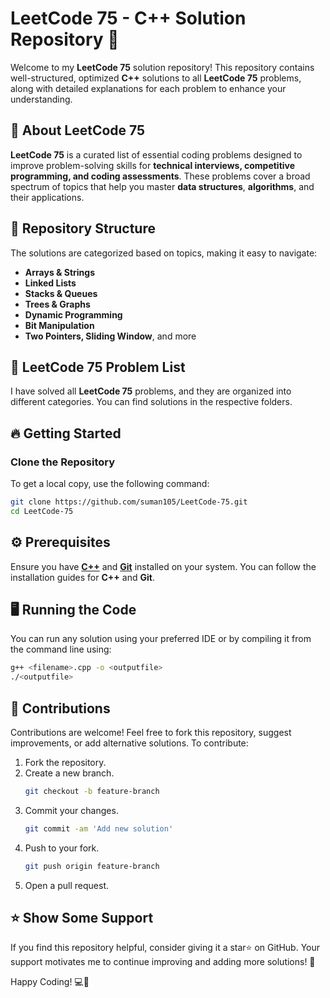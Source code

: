 # **LeetCode 75 - C++ Solution Repository** 🚀  

Welcome to my **LeetCode 75** solution repository! This repository contains well-structured, optimized **C++** solutions to all **LeetCode 75** problems, along with detailed explanations for each problem to enhance your understanding.

## 📌 **About LeetCode 75** 
**LeetCode 75** is a curated list of essential coding problems designed to improve problem-solving skills for **technical interviews, competitive programming, and coding assessments**. These problems cover a broad spectrum of topics that help you master **data structures**, **algorithms**, and their applications.


## 📂 **Repository Structure**  
The solutions are categorized based on topics, making it easy to navigate:  

- **Arrays & Strings**  
- **Linked Lists**  
- **Stacks & Queues**  
- **Trees & Graphs**  
- **Dynamic Programming**  
- **Bit Manipulation**  
- **Two Pointers, Sliding Window**, and more 

## 📑 LeetCode 75 Problem List

I have solved all **LeetCode 75** problems, and they are organized into different categories. You can find solutions in the respective folders.

## 🔥 **Getting Started**  

### Clone the Repository  
To get a local copy, use the following command:  

```sh
git clone https://github.com/suman105/LeetCode-75.git
cd LeetCode-75
```

## ⚙️ **Prerequisites**
Ensure you have **[C++](https://www.learncpp.com/)** and **[Git](https://git-scm.com/book/en/v2/Getting-Started-Installing-Git)** installed on your system. You can follow the installation guides for **C++** and **Git**.

## 🖥️  **Running the Code**
You can run any solution using your preferred IDE or by compiling it from the command line using:

```sh
g++ <filename>.cpp -o <outputfile>
./<outputfile>
```

## 🤝 **Contributions**
Contributions are welcome! Feel free to fork this repository, suggest improvements, or add alternative solutions. To contribute:
1. Fork the repository.
2. Create a new branch.
   ```sh
   git checkout -b feature-branch
3. Commit your changes.
   ```sh
   git commit -am 'Add new solution'
4. Push to your fork.
   ```sh
   git push origin feature-branch
5. Open a pull request.

## ⭐ **Show Some Support**
If you find this repository helpful, consider giving it a star⭐ on GitHub. Your support motivates me to continue improving and adding more solutions! 🚀

Happy Coding! 💻🎯

